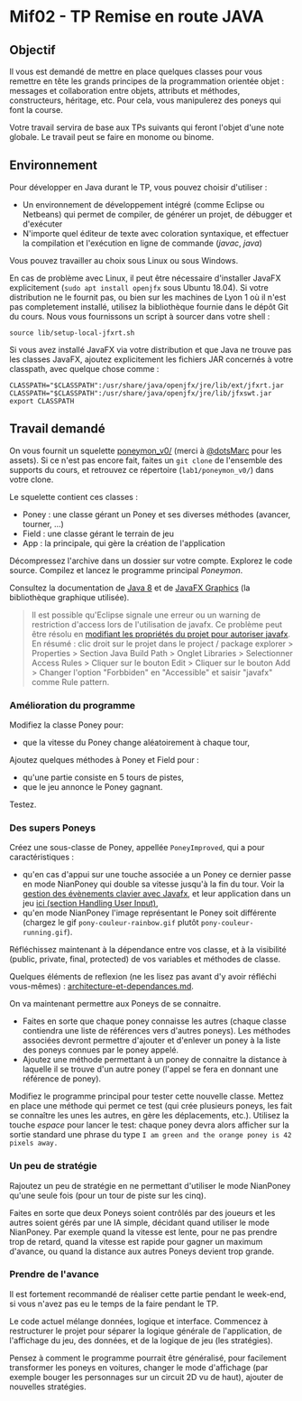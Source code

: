 Mif02 - TP Remise en route JAVA
===============================

Objectif
--------

Il vous est demandé de mettre en place quelques classes pour vous
remettre en tête les grands principes de la programmation orientée
objet : messages et collaboration entre objets, attributs et méthodes,
constructeurs, héritage, etc. Pour cela, vous manipulerez des poneys
qui font la course.

Votre travail servira de base aux TPs suivants qui feront l'objet d'une
note globale.
Le travail peut se faire en monome ou binome.

Environnement
-------------

Pour développer en Java durant le TP, vous pouvez choisir d'utiliser :

-   Un environnement de développement intégré (comme Eclipse ou
    Netbeans) qui permet de compiler, de générer un projet, de débugger
    et d'exécuter
-   N'importe quel éditeur de texte avec coloration syntaxique, et
    effectuer la compilation et l'exécution en ligne de commande
    (*javac*, *java*)

Vous pouvez travailler au choix sous Linux ou sous Windows.

En cas de problème avec Linux, il peut être nécessaire d'installer
JavaFX explicitement (`sudo apt install openjfx` sous Ubuntu 18.04).
Si votre distribution ne le fournit pas, ou bien sur les machines de
Lyon 1 où il n'est pas completement installé, utilisez la bibliothèque
fournie dans le dépôt Git du cours. Nous vous fournissons un script à
sourcer dans votre shell :

    source lib/setup-local-jfxrt.sh

Si vous avez installé JavaFX via votre distribution et que Java ne
trouve pas les classes JavaFX, ajoutez explicitement les fichiers JAR
concernés à votre classpath, avec quelque chose comme :

    CLASSPATH="$CLASSPATH":/usr/share/java/openjfx/jre/lib/ext/jfxrt.jar
    CLASSPATH="$CLASSPATH":/usr/share/java/openjfx/jre/lib/jfxswt.jar
    export CLASSPATH

Travail demandé
---------------

On vous fournit un squelette [poneymon\_v0/](./poneymon_v0/) (merci à
[@dotsMarc](http://dotsmarc.tumblr.com/) pour les assets). Si ce n'est
pas encore fait, faites un `git clone` de l'ensemble des supports du
cours, et retrouvez ce répertoire (`lab1/poneymon_v0/`) dans votre
clone.

Le squelette contient ces classes :

-   Poney : une classe gérant un Poney et ses diverses méthodes
    (avancer, tourner, ...)
-   Field : une classe gérant le terrain de jeu
-   App : la principale, qui gère la création de l'application

Décompressez l'archive dans un dossier sur votre compte. Explorez le
code source. Compilez et lancez le programme principal *Poneymon*.

Consultez la documentation de [Java
8](https://docs.oracle.com/javase/8/docs/api/overview-summary.html) et de
[JavaFX Graphics](https://docs.oracle.com/javase/8/javafx/api/toc.htm)
(la bibliothèque graphique utilisée).

> Il est possible qu'Eclipse signale une erreur ou un warning de
> restriction d'access lors de l'utilisation de javafx. Ce problème peut
> être résolu en [modifiant les propriétés du projet pour autoriser
> javafx](http://stackoverflow.com/questions/22812488/using-javafx-in-jre-8).
> En résumé : clic droit sur le projet dans le project / package
> explorer > Properties > Section Java Build Path > Onglet Libraries >
> Selectionner Access Rules > Cliquer sur le bouton Edit > Cliquer sur
> le bouton Add > Changer l'option "Forbbiden" en "Accessible" et
> saisir "javafx" comme Rule pattern.

### Amélioration du programme

Modifiez la classe Poney pour:

-   que la vitesse du Poney change aléatoirement à chaque tour,

Ajoutez quelques méthodes à Poney et Field pour :

-   qu'une partie consiste en 5 tours de pistes,
-   que le jeu annonce le Poney gagnant.

Testez.

### Des supers Poneys

Créez une sous-classe de Poney, appellée `PoneyImproved`, qui a pour
caractéristiques :

-   qu'en cas d'appui sur une touche associée a un Poney ce dernier
    passe en mode NianPoney qui double sa vitesse jusqu'à la fin du
    tour. Voir la [gestion des évènements clavier avec
    Javafx](http://docs.oracle.com/javafx/2/events/jfxpub-events.htm),
    et leur application dans un jeu [ici (section Handling User
    Input)](http://gamedevelopment.tutsplus.com/tutorials/introduction-to-javafx-for-game-development--cms-23835),
-   qu'en mode NianPoney l'image représentant le Poney soit différente
    (chargez le gif `pony-couleur-rainbow.gif` plutôt
    `pony-couleur-running.gif`).

Réfléchissez maintenant à la dépendance entre vos classe, et à la
visibilité (public, private, final, protected) de vos variables et
méthodes de classe.

Quelques éléments de reflexion (ne les lisez pas avant d'y avoir
réfléchi vous-mêmes) :
[architecture-et-dependances.md](architecture-et-dependances.md).

On va maintenant permettre aux Poneys de se connaitre.

-   Faites en sorte que chaque poney connaisse les autres (chaque classe
    contiendra une liste de références vers d'autres poneys). Les
    méthodes associées devront permettre d'ajouter et d'enlever un poney
    à la liste des poneys connues par le poney appelé.
-   Ajoutez une méthode permettant à un poney de connaitre la distance à
    laquelle il se trouve d'un autre poney (l'appel se fera en donnant
    une référence de poney).

Modifiez le programme principal pour tester cette nouvelle classe.
Mettez en place une méthode qui permet ce test (qui crée plusieurs
poneys, les fait se connaître les unes les autres, en gère les
déplacements, etc.). Utilisez la touche *espace* pour lancer le test:
chaque poney devra alors afficher sur la sortie standard une phrase du
type `I am green and the orange poney is 42 pixels away.`

### Un peu de stratégie

Rajoutez un peu de stratégie en ne permettant d'utiliser le mode
NianPoney qu'une seule fois (pour un tour de piste sur les cinq).

Faites en sorte que deux Poneys soient contrôlés par des joueurs et les
autres soient gérés par une IA simple, décidant quand utiliser le mode
NianPoney. Par exemple quand la vitesse est lente, pour ne pas prendre
trop de retard, quand la vitesse est rapide pour gagner un maximum
d'avance, ou quand la distance aux autres Poneys devient trop grande.

### Prendre de l'avance

Il est fortement recommandé de réaliser cette partie pendant le
week-end, si vous n'avez pas eu le temps de la faire pendant le TP.

Le code actuel mélange données, logique et interface. Commencez à
restructurer le projet pour séparer la logique générale de
l'application, de l'affichage du jeu, des données, et de la logique de
jeu (les stratégies).

Pensez à comment le programme pourrait être généralisé, pour facilement
transformer les poneys en voitures, changer le mode d'affichage (par
exemple bouger les personnages sur un circuit 2D vu de haut), ajouter de
nouvelles stratégies.
